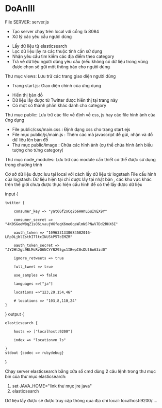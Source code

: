 # DoAnIII

File SERVER: server.js
- Tạo server chạy trên local với cổng là 8084
- Xử lý các yêu cầu người dùng
+ Lấy dữ liệu từ elasticsearch
+ Lọc dữ liệu lấy ra các thuộc tính cần sử dụng
+ Nhận yêu cầu tìm kiếm các địa điểm theo category
+ Trả về dữ liệu người dùng yêu cầu (nếu không có dữ liệu trong vùng được chọn sẽ gửi một thông báo cho người dùng




Thư mục views: Lưu trữ các trang giao diện người dùng
- Trang start.js: Giao diện chính của ứng dụng
+ Hiển thị bản đồ
+ Dữ liệu lấy được từ Twitter được hiển thị tại trang này
+ Có một số thành phần khác dành cho category




Thư mục public: Lưu trữ các file về định về css, js hay các file hình ảnh của ứng dụng
- File public/css/main.css     : Định dạng css cho trang start.ejs
- File mục public/js/main.js   : Thêm các mã javascript để gửi, nhận và đổ dữ liệu lên bản đồ
- Thư mục public/image         : Chứa các hình ảnh (cụ thể chứa hình ảnh biểu tượng cho từng category)




Thư mục node_modules: Lưu trữ các module cần thiết có thể được sử dụng trong chương trình



Cơ sở dữ liệu được lưu tại local với cách lấy dữ liệu từ logstash 
File cấu hình của logstash: Dữ liệu hiện tại chỉ được lấy tại nhật bản , các khu vực khác trên thế giới chưa được thực hiện cấu hình để có thể lấy được dữ liệu

input {

    twitter {
    
        consumer_key => "yat6Gf2oCq266HWnLGuIVEX9Y"
        
        consumer_secret => "4K0SGeeW8qZ1sO6ivaujWXfeqK6me0qeWlmNSPNwV7Dd2RHX6E"
        
        oauth_token => "1096331330684502016-LRp9LjblZsthI7ltcINUSkP5TcEMZM"
        
        oauth_token_secret => "JY2HlXgL9BLMsRvO6NCYYB295gx1IBwpI0sDUt6o63id0"
        
        ignore_retweets => true
        
        full_tweet => true
        
        use_samples => false
        
        languages =>["ja"]
        
        locations =>"123,20,154,46"
        
        # locations => "103,8,110,24"
    }
}
output {

    elasticsearch {
    
        hosts => ["localhost:9200"]
        
        index => "locationvn_ls"
        
    }
    stdout {codec => rubydebug}
}

Chạy server elasticsearch bằng cửa sổ cmd dùng 2 câu lệnh trong thư mục bin của thư mục elasticsearch:
1. set JAVA_HOME="link thư mục jre java"
2. elasticsearch

Dữ liệu lấy được sẽ được truy cập thông qua địa chỉ local: localhost:9200/....
 
